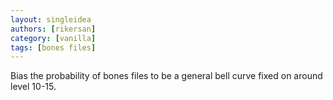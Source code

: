 ```yaml
---
layout: singleidea
authors: [rikersan]
category: [vanilla]
tags: [bones files]
---
```

Bias the probability of bones files to be a general bell curve fixed on around level 10-15.
